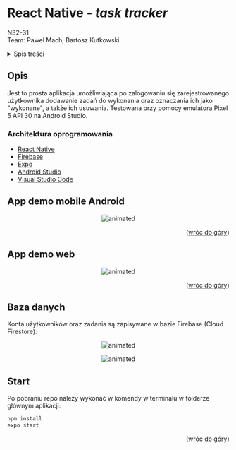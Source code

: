  # React Native - <i>task tracker</i> 

<p align="center">

  N32-31<br>
  Team: Paweł Mach, Bartosz Kutkowski
  
 </p>
 
 <!-- TABLE OF CONTENTS -->
<details>
  <summary>Spis treści</summary>
  <ol>
    <li>
      <a href="#opis">Opis</a>
      <ul>
        <li><a href="#architektura-oprogramowania">Architektura oprogramowania</a></li>
      </ul>
    </li>
    <li>
      <a href="#app-demo-web">App demo web</a>
    </li>
    <li>
      <a href="#app-demo-android">App demo Android</a>
    </li>
    <li>
      <a href="#baza-danych">Baza danych</a>
    </li>
     <li>
      <a href="#start">Start</a>
    </li>
  </ol>
</details>

 
 ## Opis

  Jest to prosta aplikacja umożliwiająca po zalogowaniu się zarejestrowanego użytkownika
  dodawanie zadań do wykonania oraz oznaczania ich jako "wykonane", a także ich usuwania.
  Testowana przy pomocy emulatora Pixel 5 API 30 na Android Studio.

### Architektura oprogramowania

* [React Native](https://reactnative.dev/)
* [Firebase](https://firebase.google.com/)
* [Expo](https://expo.dev/)
* [Android Studio](https://developer.android.com/)
* [Visual Studio Code](https://code.visualstudio.com/)

## App demo mobile Android

<p align="center">
  <img src="https://github.com/pmh-projects/ern/blob/master/addfiles/reactnativeexpo2022_v02.gif" alt="animated" />
</p>

<p align="right">(<a href="#top">wróc do góry</a>)</p>

## App demo web

<p align="center">
  <img src="https://github.com/pmh-projects/ern/blob/master/addfiles/reactnativeexpo2222.gif" alt="animated" />
</p>

<p align="right">(<a href="#top">wróc do góry</a>)</p>

## Baza danych

Konta użytkowników oraz zadania są zapisywane w bazie Firebase (Cloud Firestore):
  
<p align="center">
  <img src="https://github.com/pmh-projects/ern/blob/master/addfiles/fire.png" alt="animated" />
</p><p align="center">
  <img src="https://github.com/pmh-projects/ern/blob/master/addfiles/fire2.jpg" alt="animated" />
</p>

## Start

  Po pobraniu repo należy wykonać w komendy w terminalu w folderze głównym aplikacji:

  ```sh
  npm install
  expo start
  ```

<p align="right">(<a href="#top">wróc do góry</a>)</p>
